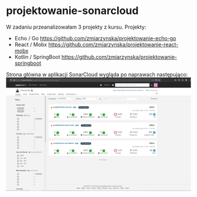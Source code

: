 # projektowanie-sonarcloud


W zadaniu przeanalizowałam 3 projekty z kursu. Projekty:

- Echo / Go  https://github.com/zmiarzynska/projektowanie-echo-go
- React / Mobx https://github.com/zmiarzynska/projektowanie-react-mobx
- Kotlin / SpringBoot https://github.com/zmiarzynska/projektowanie-springboot

Strona główna w aplikacji SonarCloud wygląda po naprawach następująco: 
![Dashboard SonarCloud](./images/dashboard.png)

